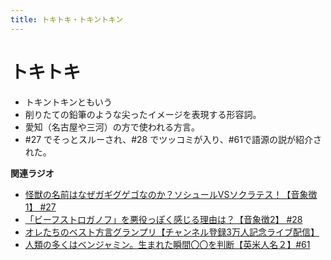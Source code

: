 ```yaml
---
title: トキトキ・トキントキン
---
```


# トキトキ


-   トキントキンともいう
-   削りたての鉛筆のような尖ったイメージを表現する形容詞。
-   愛知（名古屋や三河）の方で使われる方言。
-   #27 でそっとスルーされ、#28
    でツッコミが入り、#61で語源の説が紹介された。

**関連ラジオ**

-   [怪獣の名前はなぜガギグゲゴなのか？ソシュールVSソクラテス！【音象徴1】
    #27](https://www.youtube.com/watch?v=kqM4K--Vyi4)
-   [「ビーフストロガノフ」を悪役っぽく感じる理由は？【音象徴2】
    #28](https://www.youtube.com/watch?v=sPH5qbBEiaM)
-   [オレたちのベスト方言グランプリ【チャンネル登録3万人記念ライブ配信】](https://www.youtube.com/watch?v=WhzAvTSYXxk)
-   [人類の多くはベンジャミン。生まれた瞬間〇〇を判断【英米人名２】#61](https://www.youtube.com/watch?v=SbV9O7Gd4Sk)
